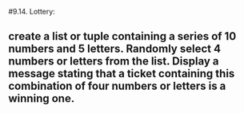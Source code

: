 #9.14. Lottery:
## create a list or tuple containing a series of 10 numbers and 5 letters. Randomly select 4 numbers or letters from the list. Display a message stating that a ticket containing this combination of four numbers or letters is a winning one.
